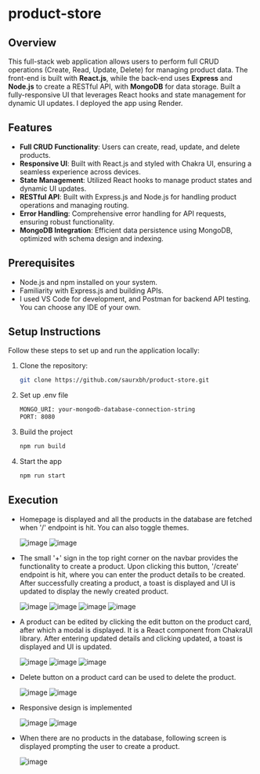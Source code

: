 # product-store

## Overview

This full-stack web application allows users to perform full CRUD operations (Create, Read, Update, Delete) for managing product data. The front-end is built with **React.js**, while the back-end uses **Express** and **Node.js** to create a RESTful API, with **MongoDB** for data storage. Built a fully-responsive UI that leverages React hooks and state management for dynamic UI updates. I deployed the app using Render.

## Features

- **Full CRUD Functionality**: Users can create, read, update, and delete products.
- **Responsive UI**: Built with React.js and styled with Chakra UI, ensuring a seamless experience across devices.
- **State Management**: Utilized React hooks to manage product states and dynamic UI updates.
- **RESTful API**: Built with Express.js and Node.js for handling product operations and managing routing.
- **Error Handling**: Comprehensive error handling for API requests, ensuring robust functionality.
- **MongoDB Integration**: Efficient data persistence using MongoDB, optimized with schema design and indexing.

## Prerequisites

- Node.js and npm installed on your system.
- Familiarity with Express.js and building APIs.
- I used VS Code for development, and Postman for backend API testing. You can choose any IDE of your own.

## Setup Instructions  

Follow these steps to set up and run the application locally:

1. Clone the repository:

    ```bash
    git clone https://github.com/saurxbh/product-store.git

2. Set up .env file

    ```bash
   MONGO_URI: your-mongodb-database-connection-string
    PORT: 8080

3. Build the project

   ```bash
   npm run build

4. Start the app

   ```bash
   npm run start

## Execution

- Homepage is displayed and all the products in the database are fetched when '/' endpoint is hit. You can also toggle themes.

  ![image](images/home.png)
  ![image](images/toggle-theme.png)

- The small '+' sign in the top right corner on the navbar provides the functionality to create a product. Upon clicking this button, '/create' endpoint is hit, where you can enter the product details to be created. After successfully creating a product, a toast is displayed and UI is updated to display the newly created product. 

  ![image](images/create-endpoint.png)
  ![image](images/create-product.png)
  ![image](images/product-created-toast.png)
  ![image](images/product-created-ui-updated.png)

- A product can be edited by clicking the edit button on the product card, after which a modal is displayed. It is a React component from ChakraUI library. After entering updated details and clicking updated, a toast is displayed and UI is updated.

  ![image](images/update-product-modal.png)
  ![image](images/update-product-modal-2.png)
  ![image](images/product-updated-ui-updated.png)

- Delete button on a product card can be used to delete the product.

  ![image](images/delete-hover.png)
  ![image](images/product-deleted-ui-updated.png)

- Responsive design is implemented
  
  ![image](images/responsive-1.png)
  ![image](images/responsive-2.png)

- When there are no products in the database, following screen is displayed prompting the user to create a product.

  ![image](images/no-products.png)

